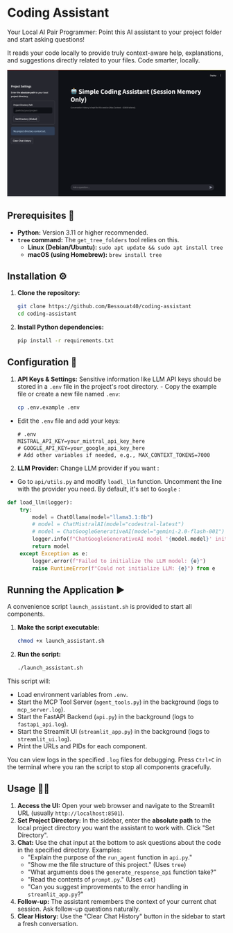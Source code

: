 # Coding Assistant

Your Local AI Pair Programmer: Point this AI assistant to your project folder and start asking questions!

It reads your code locally to provide truly context-aware help, explanations, and suggestions directly related to your files. Code smarter, locally.

![ui](./media/ui.png)

## Prerequisites 📝

- **Python:** Version 3.11 or higher recommended.
- **`tree` command:** The `get_tree_folders` tool relies on this.
  - **Linux (Debian/Ubuntu):** `sudo apt update && sudo apt install tree`
  - **macOS (using Homebrew):** `brew install tree`

## Installation ⚙️

1. **Clone the repository:**

   ```bash
   git clone https://github.com/Bessouat40/coding-assistant
   cd coding-assistant
   ```

2. **Install Python dependencies:**

   ```bash
   pip install -r requirements.txt
   ```

## Configuration 🔑

1. **API Keys & Settings:** Sensitive information like LLM API keys should be stored in a `.env` file in the project's root directory. - Copy the example file or create a new file named `.env`:

   ```bash
   cp .env.example .env
   ```

- Edit the `.env` file and add your keys:

  ```dotenv
  # .env
  MISTRAL_API_KEY=your_mistral_api_key_here
  # GOOGLE_API_KEY=your_google_api_key_here
  # Add other variables if needed, e.g., MAX_CONTEXT_TOKENS=7000
  ```

2. **LLM Provider:** Change LLM provider if you want :

- Go to `api/utils.py` and modify `loadl_llm` function. Uncomment the line with the provider you need.
  By default, it's set to `Google` :

```python
def load_llm(logger):
    try:
        model = ChatOllama(model="llama3.1:8b")
        # model = ChatMistralAI(model="codestral-latest")
        # model = ChatGoogleGenerativeAI(model="gemini-2.0-flash-001")
        logger.info(f"ChatGoogleGenerativeAI model '{model.model}' initialized successfully.")
        return model
    except Exception as e:
        logger.error(f"Failed to initialize the LLM model: {e}")
        raise RuntimeError(f"Could not initialize LLM: {e}") from e
```

## Running the Application ▶️

A convenience script `launch_assistant.sh` is provided to start all components.

1. **Make the script executable:**

   ```bash
   chmod +x launch_assistant.sh
   ```

2. **Run the script:**

   ```bash
   ./launch_assistant.sh
   ```

This script will:

- Load environment variables from `.env`.
- Start the MCP Tool Server (`agent_tools.py`) in the background (logs to `mcp_server.log`).
- Start the FastAPI Backend (`api.py`) in the background (logs to `fastapi_api.log`).
- Start the Streamlit UI (`streamlit_app.py`) in the background (logs to `streamlit_ui.log`).
- Print the URLs and PIDs for each component.

You can view logs in the specified `.log` files for debugging. Press `Ctrl+C` in the terminal where you ran the script to stop all components gracefully.

## Usage 🧑‍💻

1. **Access the UI:** Open your web browser and navigate to the Streamlit URL (usually `http://localhost:8501`).
2. **Set Project Directory:** In the sidebar, enter the **absolute path** to the local project directory you want the assistant to work with. Click "Set Directory".
3. **Chat:** Use the chat input at the bottom to ask questions about the code in the specified directory. Examples:
   - "Explain the purpose of the `run_agent` function in `api.py`."
   - "Show me the file structure of this project." (Uses `tree`)
   - "What arguments does the `generate_response_api` function take?"
   - "Read the contents of `prompt.py`." (Uses `cat`)
   - "Can you suggest improvements to the error handling in `streamlit_app.py`?"
4. **Follow-up:** The assistant remembers the context of your current chat session. Ask follow-up questions naturally.
5. **Clear History:** Use the "Clear Chat History" button in the sidebar to start a fresh conversation.
